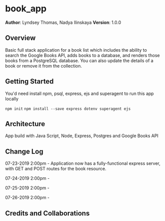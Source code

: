 # book_app

**Author**: Lyndsey Thomas, Nadya Ilinskaya
**Version**: 1.0.0 

## Overview
Basic full stack application for a book list which includes the ability to search the Google Books API, adds books to a database, and renders those books from a PostgreSQL database. You can also update the details of a book or remove it from the collection.

## Getting Started
You'd need install npm, psql, express, ejs and superagent to run this app locally

```npm init```
```npm install --save express dotenv superagent ejs```

## Architecture
App build with Java Script, Node, Express, Postgres and Google Books API


## Change Log
07-23-2019 2:00pm - Application now has a fully-functional express server, with GET and POST routes for the book resource.

07-24-2019 2:00pm - 

07-25-2019 2:00pm - 

07-26-2019 2:00pm - 

## Credits and Collaborations
